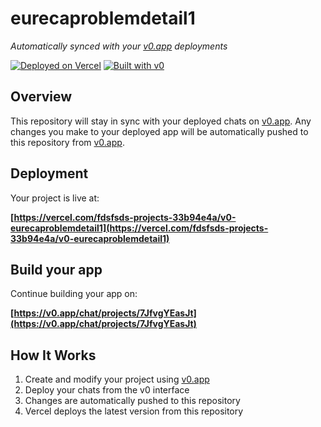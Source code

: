 # eurecaproblemdetail1

*Automatically synced with your [v0.app](https://v0.app) deployments*

[![Deployed on Vercel](https://img.shields.io/badge/Deployed%20on-Vercel-black?style=for-the-badge&logo=vercel)](https://vercel.com/fdsfsds-projects-33b94e4a/v0-eurecaproblemdetail1)
[![Built with v0](https://img.shields.io/badge/Built%20with-v0.app-black?style=for-the-badge)](https://v0.app/chat/projects/7JfvgYEasJt)

## Overview

This repository will stay in sync with your deployed chats on [v0.app](https://v0.app).
Any changes you make to your deployed app will be automatically pushed to this repository from [v0.app](https://v0.app).

## Deployment

Your project is live at:

**[https://vercel.com/fdsfsds-projects-33b94e4a/v0-eurecaproblemdetail1](https://vercel.com/fdsfsds-projects-33b94e4a/v0-eurecaproblemdetail1)**

## Build your app

Continue building your app on:

**[https://v0.app/chat/projects/7JfvgYEasJt](https://v0.app/chat/projects/7JfvgYEasJt)**

## How It Works

1. Create and modify your project using [v0.app](https://v0.app)
2. Deploy your chats from the v0 interface
3. Changes are automatically pushed to this repository
4. Vercel deploys the latest version from this repository
